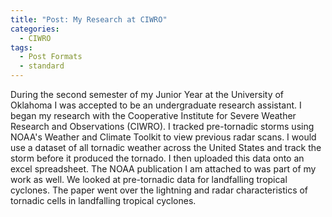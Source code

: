 ```yaml
---
title: "Post: My Research at CIWRO"
categories:
  - CIWRO
tags:
  - Post Formats
  - standard
---
```


During the second semester of my Junior Year at the University of Oklahoma I was accepted to be an undergraduate research assistant. I began my research with the Cooperative
Institute for Severe Weather Research and Observations (CIWRO). I tracked pre-tornadic storms using NOAA's Weather and Climate Toolkit to view previous radar scans. I
would use a dataset of all tornadic weather across the United States and track the storm before it produced the tornado. I then uploaded this data onto an excel spreadsheet.
The NOAA publication I am attached to was part of my work as well. We looked at pre-tornadic data for landfalling tropical cyclones. The paper went over the lightning
and radar characteristics of tornadic cells in landfalling tropical cyclones.
